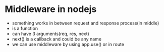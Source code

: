 # Middleware in nodejs

- something works in between request and response process(in middle)
- is a function
- can have 3 arguments(req, res, next)
- next() is a callback and could be any name
- we can use middleware by using app.use() or in route